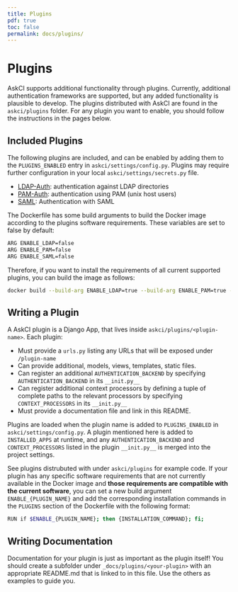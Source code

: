 ```yaml
---
title: Plugins
pdf: true
toc: false
permalink: docs/plugins/
---
```


# Plugins

AskCI supports additional functionality through plugins. Currently, additional
authentication frameworks are supported, but any added functionality is plausible to develop.
The plugins distributed with AskCI are found in the `askci/plugins` folder.
For any plugin you want to enable, you should follow the instructions in the
pages below.

## Included Plugins

The following plugins are included, and can be enabled by adding them to the
`PLUGINS_ENABLED` entry in `askci/settings/config.py`. Plugins may require further configuration in
your local `askci/settings/secrets.py` file.

 - [LDAP-Auth](ldap): authentication against LDAP directories
 - [PAM-Auth](pam): authentication using PAM (unix host users)
 - [SAML](saml): Authentication with SAML

The Dockerfile has some build arguments to build the Docker image according to the plugins software requirements. These variables are set to false by default:

```bash
ARG ENABLE_LDAP=false
ARG ENABLE_PAM=false
ARG ENABLE_SAML=false
```

Therefore, if you want to install the requirements of all current supported plugins, you can build the image as follows: 

```bash
docker build --build-arg ENABLE_LDAP=true --build-arg ENABLE_PAM=true --build-arg ENABLE_SAML=true -t {{ site.container }} .
```

## Writing a Plugin

A AskCI plugin is a Django App, that lives inside `askci/plugins/<plugin-name>`.
Each plugin:

 - Must provide a `urls.py` listing any URLs that will be exposed under `/plugin-name`
 - Can provide additional, models, views, templates, static files.
 - Can register an additional `AUTHENTICATION_BACKEND` by specifying `AUTHENTICATION_BACKEND` in
   its `__init.py__`
 - Can register additional context processors by defining a tuple of complete paths to the relevant processors by specifying `CONTEXT_PROCESSORS` in its `__init.py__`
 - Must provide a documentation file and link in this README.

Plugins are loaded when the plugin name is added to `PLUGINS_ENABLED` in `askci/settings/config.py`.
A plugin mentioned here is added to `INSTALLED_APPS` at runtime, and any `AUTHENTICATION_BACKEND`
and `CONTEXT_PROCESSORS` listed in the plugin `__init.py__` is merged into the project settings.

See plugins distrubuted with under `askci/plugins` for example code. If your plugin has any specific software requirements that are not currently available in the Docker image and **those requirements are compatible with the current software**, you can set a new build argument `ENABLE_{PLUGIN_NAME}` and add the corresponding installation commands in the `PLUGINS` section of the Dockerfile with the following format:

```bash
RUN if $ENABLE_{PLUGIN_NAME}; then {INSTALLATION_COMMAND}; fi;
```
## Writing Documentation

Documentation for your plugin is just as important as the plugin itself! You should create a subfolder under
`_docs/plugins/<your-plugin>` with an appropriate README.md that is linked to in this file.
Use the others as examples to guide you.
